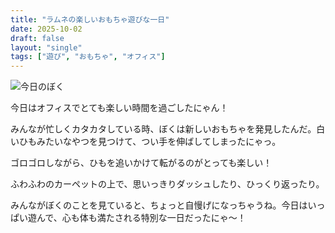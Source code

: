```yaml
---
title: "ラムネの楽しいおもちゃ遊びな一日"
date: 2025-10-02
draft: false
layout: "single"
tags: ["遊び", "おもちゃ", "オフィス"]
---
```


![今日のぼく](/images/cat-2025-10-02T09-45-53.jpg)

今日はオフィスでとても楽しい時間を過ごしたにゃん！

みんなが忙しくカタカタしている時、ぼくは新しいおもちゃを発見したんだ。白いひもみたいなやつを見つけて、つい手を伸ばしてしまったにゃっ。

ゴロゴロしながら、ひもを追いかけて転がるのがとっても楽しい！  

ふわふわのカーペットの上で、思いっきりダッシュしたり、ひっくり返ったり。  

みんながぼくのことを見ていると、ちょっと自慢げになっちゃうね。今日はいっぱい遊んで、心も体も満たされる特別な一日だったにゃ〜！